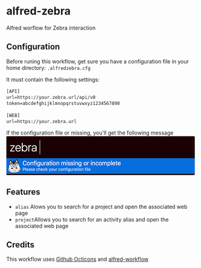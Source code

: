 # alfred-zebra
Alfred worflow for Zebra interaction

## Configuration
Before runing this workflow, get sure you have a configuration file in your home directory: ```.alfredzebra.cfg```

It must contain the following settings:
```
[API]
url=https://your.zebra.url/api/v0
token=abcdefghijklmnopqrstuvwxyz1234567890

[WEB]
url=https://your.zebra.url
```

If the configuration file or missing, you'll get the following message
![Configuration screenshot](screen_config.png)

## Features
* ```alias``` Alows you to search for a project and open the associated web page
* ```project```Allows you to search for an activity alias and open the associated web page

## Credits
This workflow uses [Github Octicons](https://github.com/primer/octicons) and [alfred-workflow](https://github.com/deanishe/alfred-workflow)